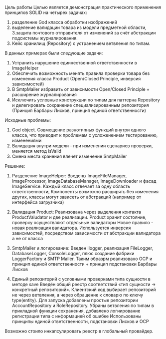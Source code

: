 Цель работы
Целью является демонстрация практического применения принципов SOLID на четырех задачах: 
1. разделение God класса обработки изображений
2. выделение валидации товара из модели предметной области,
3.защита почтового отправителя от изменений за счёт абстракции подсистемы журналирования.
4. Кейс хранилищ (Repository) с устранением ветвления по типам.



В данных примерах были следующие задачи:

1. Устранить нарушение едиинественной ответственности в ImageHelper
2. Обеспечить возможность менять правила проверки товара без изменения класса Product (Open/Closed Principle, инверсия зависимостей)
3. В SmtpMailer избравить от зависимости Open/Closed Principle + расширение журналирования
4. Исключить условные конструкции по типам для паттерна Repository и делегировать сохранение специализированным репозитория (Принцип Барбары Лисков, принцип единой ответственности)

Исходные проблемы:

1. God object. Совмещение разнотипных функций внутри одного класса, что приводит к проблемам с усложенением тестированию, изменениями
2. Валидация внутри модели - при изменении сценариев проверки, меняется метод isValid
3. Смена места хранения влечет изменение SmtpMailer

Решение:

1. Разделение ImageHelper:
Введены ImageFileManager, ImageProcessor, ImageDatabaseManager, ImageDownloader и фасад ImageService. Каждый класс отвечает за одну область ответственности,
Компоненты возможно расширять без изменения других, классы могут зависеть от абстракций (например от интерфейса загрузчика)

2. Валидация Product:
Реализована через выделения контакта ProductValudator и две реализации. Product хранит состояние, проверку осуществляют отдельные валидаторы
Новое правило - новая реализация валидатора. Используется инверсия зависимостей, посредством зависимости от абстракции валидатора а не от класса

3. SmtpMailer и логирование:
Введен Ilogger, реализация FileLogger, DatabaseLogger, ConsoleLogger, плюс создание фабрики LoggerFactory и SMTP Маiler.
Таким образрм реализовано OCP и принцип единой ответственности + принцип подстановки Барбары Лисков

4. Единый репозиторий с условными проверками типа сущности в методе save
Введён общий реестр соответствий «тип сущности → конкретный репозиторий». Клиентский код выбирает репозиторий не через ветвления, а через обращение к словарю по ключу type(entity). Для запуска добавлены простые репозитории AccountRepository и RoleRepository.
Убраны ветвления по типам в прикладной функции сохранения, добавлено логиирование регистрации типа с информацией об ошибке
Использованы принципы единой ответственности, подстановки Лисков и OCP

Возможно стоило инкапсулировать реестр в глобальный провайдер.
